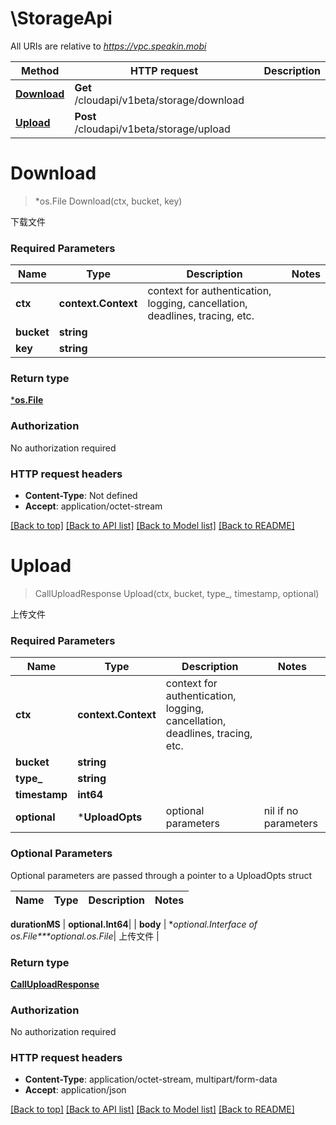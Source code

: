 # \StorageApi

All URIs are relative to *https://vpc.speakin.mobi*

Method | HTTP request | Description
------------- | ------------- | -------------
[**Download**](StorageApi.md#Download) | **Get** /cloudapi/v1beta/storage/download | 
[**Upload**](StorageApi.md#Upload) | **Post** /cloudapi/v1beta/storage/upload | 


# **Download**
> *os.File Download(ctx, bucket, key)


下载文件

### Required Parameters

Name | Type | Description  | Notes
------------- | ------------- | ------------- | -------------
 **ctx** | **context.Context** | context for authentication, logging, cancellation, deadlines, tracing, etc.
  **bucket** | **string**|  | 
  **key** | **string**|  | 

### Return type

[***os.File**](*os.File.md)

### Authorization

No authorization required

### HTTP request headers

 - **Content-Type**: Not defined
 - **Accept**: application/octet-stream

[[Back to top]](#) [[Back to API list]](../README.md#documentation-for-api-endpoints) [[Back to Model list]](../README.md#documentation-for-models) [[Back to README]](../README.md)

# **Upload**
> CallUploadResponse Upload(ctx, bucket, type_, timestamp, optional)


上传文件

### Required Parameters

Name | Type | Description  | Notes
------------- | ------------- | ------------- | -------------
 **ctx** | **context.Context** | context for authentication, logging, cancellation, deadlines, tracing, etc.
  **bucket** | **string**|  | 
  **type_** | **string**|  | 
  **timestamp** | **int64**|  | 
 **optional** | ***UploadOpts** | optional parameters | nil if no parameters

### Optional Parameters
Optional parameters are passed through a pointer to a UploadOpts struct

Name | Type | Description  | Notes
------------- | ------------- | ------------- | -------------



 **durationMS** | **optional.Int64**|  | 
 **body** | **optional.Interface of *os.File****optional.*os.File**| 上传文件 | 

### Return type

[**CallUploadResponse**](CallUploadResponse.md)

### Authorization

No authorization required

### HTTP request headers

 - **Content-Type**: application/octet-stream, multipart/form-data
 - **Accept**: application/json

[[Back to top]](#) [[Back to API list]](../README.md#documentation-for-api-endpoints) [[Back to Model list]](../README.md#documentation-for-models) [[Back to README]](../README.md)


